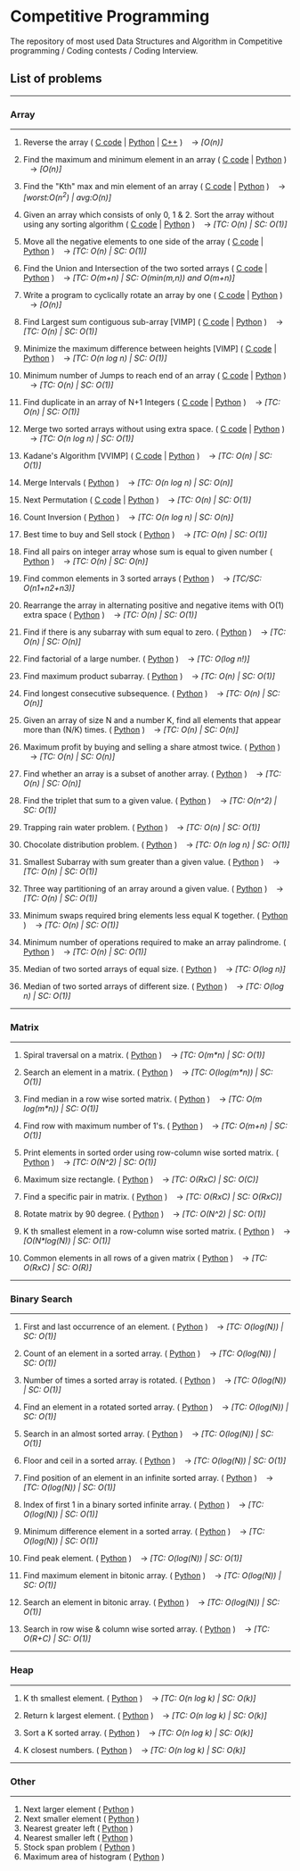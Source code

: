 # Competitive Programming
The repository of most used Data Structures and Algorithm in Competitive programming / Coding contests / Coding Interview.

## List of problems
----
### **Array**
----
1. Reverse the array 
(
    [C code](https://github.com/suvambasak/cp/blob/main/array/c/1_reverse_of_array.c) | 
    [Python](https://github.com/suvambasak/cp/blob/main/array/python3/1_reverse_of_array.py) | 
    [C++](https://github.com/suvambasak/cp/blob/main/array/cpp/Reverse_an_Array.cpp)
)
&nbsp;&nbsp;&nbsp;&#8594; _[O(n)]_

2. Find the maximum and minimum element in an array 
(
    [C code](https://github.com/suvambasak/cp/blob/main/array/c/2_min_max_of_array.c) | 
    [Python](https://github.com/suvambasak/cp/blob/main/array/python3/2_min_max_of_array.py)
)
&nbsp;&nbsp;&nbsp;&#8594; _[O(n)]_

3. Find the "Kth" max and min element of an array 
(
    [C code](https://github.com/suvambasak/cp/blob/main/array/c/3_kth_min_max.c) |
    [Python](https://github.com/suvambasak/cp/blob/main/array/python3/3_kth_min_max.py)
) 
&nbsp;&nbsp;&nbsp;&#8594; _[worst:O(n<sup>2</sup>) | avg:O(n)]_

4. Given an array which consists of only 0, 1 & 2. Sort the array without using any sorting algorithm
(
    [C code](https://github.com/suvambasak/cp/blob/main/array/c/4_sort_012.c) |
    [Python](https://github.com/suvambasak/cp/blob/main/array/python3/4_sort_012.py)
)
&nbsp;&nbsp;&nbsp;&#8594; _[TC: O(n) | SC: O(1)]_

5. Move all the negative elements to one side of the array 
(
    [C code](https://github.com/suvambasak/cp/blob/main/array/c/5_move_all_negative_elements.c) | 
    [Python](https://github.com/suvambasak/cp/blob/main/array/python3/5_move_all_negative_elements.py)
)
&nbsp;&nbsp;&nbsp;&#8594; _[TC: O(n) | SC: O(1)]_

6. Find the Union and Intersection of the two sorted arrays 
(
    [C code](https://github.com/suvambasak/cp/blob/main/array/c/6_union_intersection.c) | 
    [Python](https://github.com/suvambasak/cp/blob/main/array/python3/6_union_intersection.py)
)
&nbsp;&nbsp;&nbsp;&#8594; _[TC: O(m+n) | SC: O(min(m,n)) and O(m+n)]_

7. Write a program to cyclically rotate an array by one 
(
    [C code](https://github.com/suvambasak/cp/blob/main/array/c/7_rotate.c) | 
    [Python](https://github.com/suvambasak/cp/blob/main/array/python3/7_rotate.py)
) 
&nbsp;&nbsp;&nbsp;&#8594; _[O(n)]_

8. Find Largest sum contiguous sub-array [VIMP]
(
    [C code](https://github.com/suvambasak/cp/blob/main/array/c/8_max_sum_contiguous_sub_array.c) | 
    [Python](https://github.com/suvambasak/cp/blob/main/array/python3/8_max_sum_contiguous_sub_array.py)
) 
&nbsp;&nbsp;&nbsp;&#8594; _[TC: O(n) | SC: O(1)]_

9. Minimize the maximum difference between heights [VIMP]
(
    [C code](https://github.com/suvambasak/cp/blob/main/array/c/9_minimize_maximum_difference.c) | 
    [Python](https://github.com/suvambasak/cp/blob/main/array/python3/9_minimize_maximum_difference.py)
) 
&nbsp;&nbsp;&nbsp;&#8594; _[TC: O(n log n) | SC: O(1)]_

10. Minimum number of Jumps to reach end of an array
(
    [C code](https://github.com/suvambasak/cp/blob/main/array/c/10_minimum_num_of_jumps.c) |
    [Python](https://github.com/suvambasak/cp/blob/main/array/python3/10_minimum_num_of_jumps.py)
) 
&nbsp;&nbsp;&nbsp;&#8594; _[TC: O(n) | SC: O(1)]_

11. Find duplicate in an array of N+1 Integers
(
    [C code](https://github.com/suvambasak/cp/blob/main/array/c/11_find_duplicate.c) |
    [Python](https://github.com/suvambasak/cp/blob/main/array/python3/11_find_duplicate.py)
) 
&nbsp;&nbsp;&nbsp;&#8594; _[TC: O(n) | SC: O(1)]_

12. Merge two sorted arrays without using extra space.
(
    [C code](https://github.com/suvambasak/cp/blob/main/array/c/12_merge_without_extra_space.c) |
    [Python](https://github.com/suvambasak/cp/blob/main/array/python3/12_merge_without_extra_space.py)
) 
&nbsp;&nbsp;&nbsp;&#8594; _[TC: O(n log n) | SC: O(1)]_

13. Kadane's Algorithm [VVIMP]
(
    [C code](https://github.com/suvambasak/cp/blob/main/array/c/13_kadanes_algorithm.c) | 
    [Python](https://github.com/suvambasak/cp/blob/main/array/python3/13_kadanes_algorithm.py)
)
&nbsp;&nbsp;&nbsp;&#8594; _[TC: O(n) | SC: O(1)]_

14. Merge Intervals
(
    [Python](https://github.com/suvambasak/cp/blob/main/array/python3/14_merge_intervals.py)
)
&nbsp;&nbsp;&nbsp;&#8594; _[TC: O(n log n) | SC: O(n)]_

15. Next Permutation
(
    [C code](https://github.com/suvambasak/cp/blob/main/array/c/15_next_permutation.c) |
    [Python](https://github.com/suvambasak/cp/blob/main/array/python3/15_next_permutation.py)
)
&nbsp;&nbsp;&nbsp;&#8594; _[TC: O(n) | SC: O(1)]_

16. Count Inversion
(
    [Python](https://github.com/suvambasak/cp/blob/main/array/python3/16_count_inversion.py)
)
&nbsp;&nbsp;&nbsp;&#8594; _[TC: O(n log n) | SC: O(n)]_

17. Best time to buy and Sell stock
(
    [Python](https://github.com/suvambasak/cp/blob/main/array/python3/17_buy_Sell_stock.py)
)
&nbsp;&nbsp;&nbsp;&#8594; _[TC: O(n) | SC: O(1)]_

18. Find all pairs on integer array whose sum is equal to given number
(
    [Python](https://github.com/suvambasak/cp/blob/main/array/python3/18_pair_num_equal_input_sum.py)
)
&nbsp;&nbsp;&nbsp;&#8594; _[TC: O(n) | SC: O(n)]_

19. Find common elements in 3 sorted arrays
(
    [Python](https://github.com/suvambasak/cp/blob/main/array/python3/19_common_elements_three_sorted_array.py)
)
&nbsp;&nbsp;&nbsp;&#8594; _[TC/SC: O(n1+n2+n3)]_

20. Rearrange the array in alternating positive and negative items with O(1) extra space
(
    [Python](https://github.com/suvambasak/cp/blob/main/array/python3/20_alternating_positive_negative.py)
)
&nbsp;&nbsp;&nbsp;&#8594; _[TC: O(n) | SC: O(1)]_

21. Find if there is any subarray with sum equal to zero.
(
    [Python](https://github.com/suvambasak/cp/blob/main/array/python3/21_subarray_with_sum_zero.py)
)
&nbsp;&nbsp;&nbsp;&#8594; _[TC: O(n) | SC: O(n)]_

22. Find factorial of a large number.
(
    [Python](https://github.com/suvambasak/cp/blob/main/array/python3/22_factorial_large_num.py)
)
&nbsp;&nbsp;&nbsp;&#8594; _[TC: O(log n!)]_

23. Find maximum product subarray.
(
    [Python](https://github.com/suvambasak/cp/blob/main/array/python3/23_max_product_subarray.py)
)
&nbsp;&nbsp;&nbsp;&#8594; _[TC: O(n) | SC: O(1)]_

24. Find longest consecutive subsequence.
(
    [Python](https://github.com/suvambasak/cp/blob/main/array/python3/24_longest_consecutive_sequence.py)
)
&nbsp;&nbsp;&nbsp;&#8594; _[TC: O(n) | SC: O(n)]_

25. Given an array of size N and a number K, find all elements that appear more than (N/K) times.
(
    [Python](https://github.com/suvambasak/cp/blob/main/array/python3/25_elements_appear_n_by_k_times.py)
)
&nbsp;&nbsp;&nbsp;&#8594; _[TC: O(n) | SC: O(n)]_

26. Maximum profit by buying and selling a share atmost twice.
(
    [Python](https://github.com/suvambasak/cp/blob/main/array/python3/26_max_profit_buy_sel_atmost_twice.py)
)
&nbsp;&nbsp;&nbsp;&#8594; _[TC: O(n) | SC: O(n)]_

27. Find whether an array is a subset of another array.
(
    [Python](https://github.com/suvambasak/cp/blob/main/array/python3/27_array_subset_array.py)
)
&nbsp;&nbsp;&nbsp;&#8594; _[TC: O(n) | SC: O(n)]_

28. Find the triplet that sum to a given value.
(
    [Python](https://github.com/suvambasak/cp/blob/main/array/python3/28_triplet__sum_to_given_value.py)
)
&nbsp;&nbsp;&nbsp;&#8594; _[TC: O(n^2) | SC: O(1)]_

29. Trapping rain water problem.
(
    [Python](https://github.com/suvambasak/cp/blob/main/array/python3/29_trapping_rain_water.py)
)
&nbsp;&nbsp;&nbsp;&#8594; _[TC: O(n) | SC: O(1)]_

30. Chocolate distribution problem.
(
    [Python](https://github.com/suvambasak/cp/blob/main/array/python3/30_chocolate_distribution.py)
)
&nbsp;&nbsp;&nbsp;&#8594; _[TC: O(n log n) | SC: O(1)]_

31. Smallest Subarray with sum greater than a given value.
(
    [Python](https://github.com/suvambasak/cp/blob/main/array/python3/31_smallest_subarray_sum_greater_than_given_value.py)
)
&nbsp;&nbsp;&nbsp;&#8594; _[TC: O(n) | SC: O(1)]_

32. Three way partitioning of an array around a given value.
(
    [Python](https://github.com/suvambasak/cp/blob/main/array/python3/32_three_way_partitioning.py)
)
&nbsp;&nbsp;&nbsp;&#8594; _[TC: O(n) | SC: O(1)]_

33. Minimum swaps required bring elements less equal K together.
(
    [Python](https://github.com/suvambasak/cp/blob/main/array/python3/33_min_swap_bring_together.py)
)
&nbsp;&nbsp;&nbsp;&#8594; _[TC: O(n) | SC: O(1)]_

34. Minimum number of operations required to make an array palindrome.
(
    [Python](https://github.com/suvambasak/cp/blob/main/array/python3/34_min_operation_palindromic_array.py)
)
&nbsp;&nbsp;&nbsp;&#8594; _[TC: O(n) | SC: O(1)]_

35. Median of two sorted arrays of equal size.
(
    [Python](https://github.com/suvambasak/cp/blob/main/array/python3/35_median_two_sorted_arrays_equal_size.py)
)
&nbsp;&nbsp;&nbsp;&#8594; _[TC: O(log n)]_

36. Median of two sorted arrays of different size.
(
    [Python](https://github.com/suvambasak/cp/blob/main/array/python3/36_median_two_sorted_arrays_diff_size.py)
)
&nbsp;&nbsp;&nbsp;&#8594; _[TC: O(log n) | SC: O(1)]_

----
### **Matrix**
----
1. Spiral traversal on a matrix.
(
    [Python](https://github.com/suvambasak/cp/blob/main/matrix/python3/1_spiral_traversal.py)
)
&nbsp;&nbsp;&nbsp;&#8594; _[TC: O(m*n) | SC: O(1)]_

2. Search an element in a matrix.
(
    [Python](https://github.com/suvambasak/cp/blob/main/matrix/python3/2_search_matrix.py)
)
&nbsp;&nbsp;&nbsp;&#8594; _[TC: O(log(m*n)) | SC: O(1)]_

3. Find median in a row wise sorted matrix.
(
    [Python](https://github.com/suvambasak/cp/blob/main/matrix/python3/3_median_row_wise_sorted_matrix.py)
)
&nbsp;&nbsp;&nbsp;&#8594; _[TC: O(m log(m*n)) | SC: O(1)]_

4. Find row with maximum number of 1's.
(
    [Python](https://github.com/suvambasak/cp/blob/main/matrix/python3/4_row_with_max_one.py)
)
&nbsp;&nbsp;&nbsp;&#8594; _[TC: O(m+n) | SC: O(1)]_

5. Print elements in sorted order using row-column wise sorted matrix.
(
    [Python](https://github.com/suvambasak/cp/blob/main/matrix/python3/5_sorted_print_row-column_wise_sorted_matrix.py)
)
&nbsp;&nbsp;&nbsp;&#8594; _[TC: O(N^2) | SC: O(1)]_

6. Maximum size rectangle.
(
    [Python](https://github.com/suvambasak/cp/blob/main/matrix/python3/6_maximum_size_rectangle.py)
)
&nbsp;&nbsp;&nbsp;&#8594; _[TC: O(RxC) | SC: O(C)]_

7. Find a specific pair in matrix.
(
    [Python](https://github.com/suvambasak/cp/blob/main/matrix/python3/7_Find_specific_pair_matrix.py)
)
&nbsp;&nbsp;&nbsp;&#8594; _[TC: O(RxC) | SC: O(RxC)]_

8. Rotate matrix by 90 degree.
(
    [Python](https://github.com/suvambasak/cp/blob/main/matrix/python3/8_rotate_matrix.py)
)
&nbsp;&nbsp;&nbsp;&#8594; _[TC: O(N^2) | SC: O(1)]_

9. K th smallest element in a row-column wise sorted matrix.
(
    [Python](https://github.com/suvambasak/cp/blob/main/matrix/python3/9_kth_smallest_element.py)
)
&nbsp;&nbsp;&nbsp;&#8594; _[O(N*log(N)) | SC: O(1)]_

10. Common elements in all rows of a given matrix
(
    [Python](https://github.com/suvambasak/cp/blob/main/matrix/python3/10_common_elements_in_all_rows.py)
)
&nbsp;&nbsp;&nbsp;&#8594; _[TC: O(RxC) | SC: O(R)]_


----
### **Binary Search**
----
1. First and last occurrence of an element.
(
    [Python](https://github.com/suvambasak/cp/blob/main/binary-search/python3/1_first_last_occurrence.py)
)
&nbsp;&nbsp;&nbsp;&#8594; _[TC: O(log(N)) | SC: O(1)]_

2. Count of an element in a sorted array.
(
    [Python](https://github.com/suvambasak/cp/blob/main/binary-search/python3/2_count_element.py)
)
&nbsp;&nbsp;&nbsp;&#8594; _[TC: O(log(N)) | SC: O(1)]_

3. Number of times a sorted array is rotated.
(
    [Python](https://github.com/suvambasak/cp/blob/main/binary-search/python3/3_number_of_times_sorted_array_rotated.py)
)
&nbsp;&nbsp;&nbsp;&#8594; _[TC: O(log(N)) | SC: O(1)]_

4. Find an element in a rotated sorted array.
(
    [Python](https://github.com/suvambasak/cp/blob/main/binary-search/python3/4_find_element_rotated_sorted_array.py)
)
&nbsp;&nbsp;&nbsp;&#8594; _[TC: O(log(N)) | SC: O(1)]_

5. Search in an almost sorted array.
(
    [Python](https://github.com/suvambasak/cp/blob/main/binary-search/python3/5_search_almost_sorted_array.py)
)
&nbsp;&nbsp;&nbsp;&#8594; _[TC: O(log(N)) | SC: O(1)]_

6. Floor and ceil in a sorted array.
(
    [Python](https://github.com/suvambasak/cp/blob/main/binary-search/python3/6_floor_ceil_in_sorted_array.py)
)
&nbsp;&nbsp;&nbsp;&#8594; _[TC: O(log(N)) | SC: O(1)]_

7. Find position of an element in an infinite sorted array.
(
    [Python](https://github.com/suvambasak/cp/blob/main/binary-search/python3/7_find_element_in_infinite_sorted_array.py)
)
&nbsp;&nbsp;&nbsp;&#8594; _[TC: O(log(N)) | SC: O(1)]_

8. Index of first 1 in a binary sorted infinite array.
(
    [Python](https://github.com/suvambasak/cp/blob/main/binary-search/python3/8_index_of_first_one_in_binary_sorted_infinite_array.py)
)
&nbsp;&nbsp;&nbsp;&#8594; _[TC: O(log(N)) | SC: O(1)]_

9. Minimum difference element in a sorted array.
(
    [Python](https://github.com/suvambasak/cp/blob/main/binary-search/python3/9_minimum_difference_element_in_sorted_array..py)
)
&nbsp;&nbsp;&nbsp;&#8594; _[TC: O(log(N)) | SC: O(1)]_

10. Find peak element.
(
    [Python](https://github.com/suvambasak/cp/blob/main/binary-search/python3/10_find_peak_element.py)
)
&nbsp;&nbsp;&nbsp;&#8594; _[TC: O(log(N)) | SC: O(1)]_

11. Find maximum element in bitonic array.
(
    [Python](https://github.com/suvambasak/cp/blob/main/binary-search/python3/11_maximum_element_bitonic_array.py)
)
&nbsp;&nbsp;&nbsp;&#8594; _[TC: O(log(N)) | SC: O(1)]_

12. Search an element in bitonic array.
(
    [Python](https://github.com/suvambasak/cp/blob/main/binary-search/python3/12_search_in_bitonic_array.py)
)
&nbsp;&nbsp;&nbsp;&#8594; _[TC: O(log(N)) | SC: O(1)]_

13. Search in row wise & column wise sorted array.
(
    [Python](https://github.com/suvambasak/cp/blob/main/binary-search/python3/13_search_row_col_sorted_array.py)
)
&nbsp;&nbsp;&nbsp;&#8594; _[TC: O(R+C) | SC: O(1)]_



----
### **Heap**
----
1. K th smallest element.
(
    [Python](https://github.com/suvambasak/cp/blob/main/heap/python3/1_kth_smallest_element.py)
)
&nbsp;&nbsp;&nbsp;&#8594; _[TC: O(n log k) | SC: O(k)]_


2. Return k largest element.
(
    [Python](https://github.com/suvambasak/cp/blob/main/heap/python3/2_return_K_largest_elements.py)
)
&nbsp;&nbsp;&nbsp;&#8594; _[TC: O(n log k) | SC: O(k)]_

3. Sort a K sorted array.
(
    [Python](https://github.com/suvambasak/cp/blob/main/heap/python3/3_sort_k_sorted_array.py)
)
&nbsp;&nbsp;&nbsp;&#8594; _[TC: O(n log k) | SC: O(k)]_

4. K closest numbers.
(
    [Python](https://github.com/suvambasak/cp/blob/main/heap/python3/4_k_closest_numbers.py)
)
&nbsp;&nbsp;&nbsp;&#8594; _[TC: O(n log k) | SC: O(k)]_



----
### **Other**
----
1. Next larger element
(
    [Python](https://github.com/suvambasak/cp/blob/main/matrix/others/next_larger_element.py)
)
2. Next smaller element
(
    [Python](https://github.com/suvambasak/cp/blob/main/matrix/others/next_smaller_element.py)
)
3. Nearest greater left
(
    [Python](https://github.com/suvambasak/cp/blob/main/matrix/others/nearest_greater_left.py)
)
4. Nearest smaller left
(
    [Python](https://github.com/suvambasak/cp/blob/main/matrix/others/nearest_smaller_left.py)
)
5. Stock span problem
(
    [Python](https://github.com/suvambasak/cp/blob/main/matrix/others/stock_span_problem.py)
)
6. Maximum area of histogram
(
    [Python](https://github.com/suvambasak/cp/blob/main/matrix/others/maximum_area_histogram.py)
)